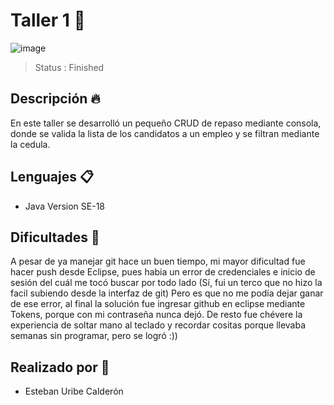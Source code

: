 
#  Taller 1 🍂

![image](https://user-images.githubusercontent.com/72117571/218372736-de0f9e4a-4c07-4852-9f4f-ebeecf40f087.png)

> Status : Finished 

## Descripción 🔥
En este taller se desarrolló un pequeño CRUD de repaso mediante consola, donde se valida la lista de los candidatos a un empleo y se filtran mediante la cedula.

## Lenguajes 📋
- Java Version SE-18

## Dificultades 📖

A pesar de ya manejar git hace un buen tiempo, mi mayor dificultad fue hacer push desde Eclipse, pues habia un error de credenciales e inicio de sesión del cuál me tocó buscar por todo lado (Sí, fui un terco que no hizo la facil subiendo desde la interfaz de git) Pero es que no me podía dejar ganar de ese error, al final la solución fue ingresar github en eclipse mediante Tokens, porque con mi contraseña nunca dejó. De resto fue chévere la experiencia de soltar mano al teclado y recordar cositas porque llevaba semanas sin programar, pero se logró :))

## Realizado por 🏻
* Esteban Uribe Calderón 

